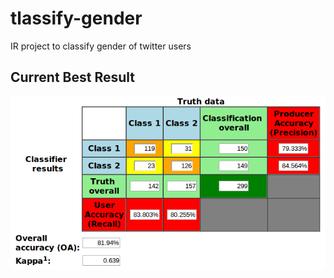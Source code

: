 tlassify-gender
===============

IR project to classify gender of twitter users

## Current Best Result ##
![](https://github.com/puneetsl/tlassify-gender/blob/master/classification_results/best/ConfusionMatrix.png?raw=true)
